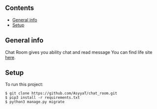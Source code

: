 ## Сontents
* [General info](#general-info)
* [Setup](#setup)

## General info

Chat Room gives you ability chat and read message
You can find life site [here](https://chatingrooom.herokuapp.com/).
  


## Setup  
To run this project:
```
$ git clone https://github.com/AsyyaT/chat_room.git
$ pip3 install -r requirements.txt
$ python3 manage.py migrate
```

